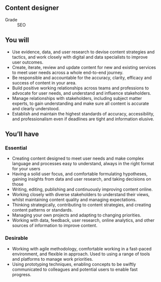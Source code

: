 ## Content designer

<dl class="govuk-summary-list">
  <div class="govuk-summary-list__row">
    <dt class="govuk-summary-list__key">
      Grade
    </dt>
    <dd class="govuk-summary-list__value">
      SEO
    </dd>
  </div>
</dl>


## You will

* Use evidence, data, and user research to devise content strategies and tactics, and work closely with digital and data specialists to improve user outcomes.
* Create, iterate, review and update content for new and existing services to meet user needs across a whole end-to-end journey.
* Be responsible and accountable for the accuracy, clarity, efficacy and success of content in your area.
* Build positive working relationships across teams and professions to advocate for user needs, and understand and influence stakeholders.
* Manage relationships with stakeholders, including subject matter experts, to gain understanding and make sure all content is accurate and clearly understood.
* Establish and maintain the highest standards of accuracy, accessibility, and professionalism even if deadlines are tight and information elusive.

## You’ll have

### Essential

* Creating content designed to meet user needs and make complex language and processes easy to understand, always in the right format for your users
* Having a solid user focus, and comfortable formulating hypotheses, gaining insights from data and user research, and taking decisions on those
* Writing, editing, publishing and continuously improving content online.
* Working closely with diverse stakeholders to understand their views, whilst maintaining content quality and managing expectations.
* Thinking strategically, contributing to content strategies, and creating content patterns or standards.
* Managing your own projects and adapting to changing priorities.
* Working with data, feedback, user research, online analytics, and other sources of information to improve content.
  
### Desirable

* Working with agile methodology, comfortable working in a fast-paced environment, and flexible in approach. Used to using a range of tools and platforms to manage work priorities.
* Using prototyping techniques, enabling concepts to be swiftly communicated to colleagues and potential users to enable fast progress.